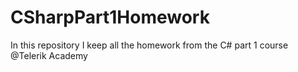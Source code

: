 # CSharpPart1Homework
In this repository I keep all the homework from the C# part 1 course @Telerik Academy
